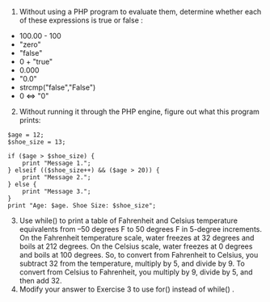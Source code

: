 1. Without using a PHP program to evaluate them, determine whether each of
these expressions is true or false :
  * 100.00 - 100
  * "zero"
  * "false"
  * 0 + "true"
  * 0.000
  * "0.0"
  * strcmp("false","False")
  * 0 <=> "0"
2. Without running it through the PHP engine, figure out what this program prints:
```
$age = 12;
$shoe_size = 13;

if ($age > $shoe_size) {
    print "Message 1.";
} elseif (($shoe_size++) && ($age > 20)) {
    print "Message 2.";
} else {
    print "Message 3.";
}
print "Age: $age. Shoe Size: $shoe_size";
```
3. Use while() to print a table of Fahrenheit and Celsius temperature equivalents
from –50 degrees F to 50 degrees F in 5-degree increments. On the Fahrenheit
temperature scale, water freezes at 32 degrees and boils at 212 degrees. On the
Celsius scale, water freezes at 0 degrees and boils at 100 degrees. So, to convert
from Fahrenheit to Celsius, you subtract 32 from the temperature, multiply by 5,
and divide by 9. To convert from Celsius to Fahrenheit, you multiply by 9, divide
by 5, and then add 32.
4. Modify your answer to Exercise 3 to use for() instead of while() .